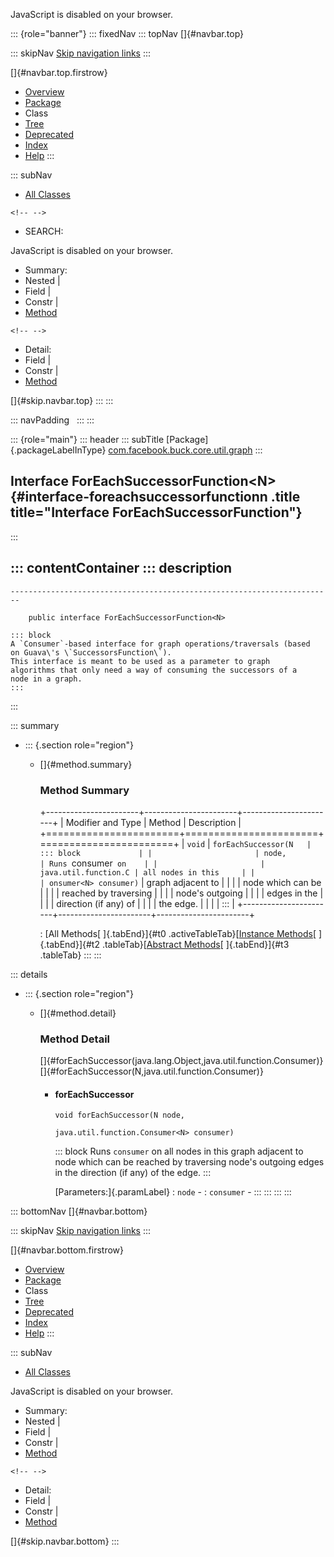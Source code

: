 <div>

JavaScript is disabled on your browser.

</div>

::: {role="banner"}
::: fixedNav
::: topNav
[]{#navbar.top}

::: skipNav
[Skip navigation links](#skip.navbar.top "Skip navigation links")
:::

[]{#navbar.top.firstrow}

-   [Overview](../../../../../../index.html)
-   [Package](package-summary.html)
-   Class
-   [Tree](package-tree.html)
-   [Deprecated](../../../../../../deprecated-list.html)
-   [Index](../../../../../../index-all.html)
-   [Help](../../../../../../help-doc.html)
:::

::: subNav
-   [All Classes](../../../../../../allclasses.html)

```{=html}
<!-- -->
```
-   SEARCH:

<div>

<div>

JavaScript is disabled on your browser.

</div>

</div>

<div>

-   Summary: 
-   Nested \| 
-   Field \| 
-   Constr \| 
-   [Method](#method.summary)

```{=html}
<!-- -->
```
-   Detail: 
-   Field \| 
-   Constr \| 
-   [Method](#method.detail)

</div>

[]{#skip.navbar.top}
:::
:::

::: navPadding
 
:::
:::

::: {role="main"}
::: header
::: subTitle
[Package]{.packageLabelInType} [com.facebook.buck.core.util.graph](package-summary.html)
:::

## Interface ForEachSuccessorFunction\<N\> {#interface-foreachsuccessorfunctionn .title title="Interface ForEachSuccessorFunction"}
:::

::: contentContainer
::: description
-   

    ------------------------------------------------------------------------

        public interface ForEachSuccessorFunction<N>

    ::: block
    A `Consumer`-based interface for graph operations/traversals (based
    on Guava\'s \`SuccessorsFunction\`).
    This interface is meant to be used as a parameter to graph
    algorithms that only need a way of consuming the successors of a
    node in a graph.
    :::
:::

::: summary
-   ::: {.section role="region"}
    -   []{#method.summary}

        ### Method Summary

        +-----------------------+-----------------------+-----------------------+
        | Modifier and Type     | Method                | Description           |
        +=======================+=======================+=======================+
        | `void`                | `forEachSuccessor​(N   | ::: block             |
        |                       | node,                 | Runs `consumer` on    |
        |                       |  java.util.function.C | all nodes in this     |
        |                       | onsumer<N> consumer)` | graph adjacent to     |
        |                       |                       | node which can be     |
        |                       |                       | reached by traversing |
        |                       |                       | node\'s outgoing      |
        |                       |                       | edges in the          |
        |                       |                       | direction (if any) of |
        |                       |                       | the edge.             |
        |                       |                       | :::                   |
        +-----------------------+-----------------------+-----------------------+

        : [All Methods[ ]{.tabEnd}]{#t0 .activeTableTab}[[Instance
        Methods](javascript:show(2);)[ ]{.tabEnd}]{#t2
        .tableTab}[[Abstract
        Methods](javascript:show(4);)[ ]{.tabEnd}]{#t3 .tableTab}
    :::
:::

::: details
-   ::: {.section role="region"}
    -   []{#method.detail}

        ### Method Detail

        []{#forEachSuccessor(java.lang.Object,java.util.function.Consumer)}
        []{#forEachSuccessor(N,java.util.function.Consumer)}

        -   #### forEachSuccessor

            ``` methodSignature
            void forEachSuccessor​(N node,
                                  java.util.function.Consumer<N> consumer)
            ```

            ::: block
            Runs `consumer` on all nodes in this graph adjacent to node
            which can be reached by traversing node\'s outgoing edges in
            the direction (if any) of the edge.
            :::

            [Parameters:]{.paramLabel}
            :   `node` -
            :   `consumer` -
    :::
:::
:::
:::

::: bottomNav
[]{#navbar.bottom}

::: skipNav
[Skip navigation links](#skip.navbar.bottom "Skip navigation links")
:::

[]{#navbar.bottom.firstrow}

-   [Overview](../../../../../../index.html)
-   [Package](package-summary.html)
-   Class
-   [Tree](package-tree.html)
-   [Deprecated](../../../../../../deprecated-list.html)
-   [Index](../../../../../../index-all.html)
-   [Help](../../../../../../help-doc.html)
:::

::: subNav
-   [All Classes](../../../../../../allclasses.html)

<div>

<div>

JavaScript is disabled on your browser.

</div>

</div>

<div>

-   Summary: 
-   Nested \| 
-   Field \| 
-   Constr \| 
-   [Method](#method.summary)

```{=html}
<!-- -->
```
-   Detail: 
-   Field \| 
-   Constr \| 
-   [Method](#method.detail)

</div>

[]{#skip.navbar.bottom}
:::
